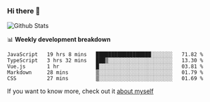 ### Hi there 👋

<!--
**HondryTravis/HondryTravis** is a ✨ _special_ ✨ repository because its `README.md` (this file) appears on your GitHub profile.

Here are some ideas to get you started:

- 🔭 I’m currently working on ...
- 🌱 I’m currently learning ...
- 👯 I’m looking to collaborate on ...
- 🤔 I’m looking for help with ...
- 💬 Ask me about ...
- 📫 How to reach me: ...
- 😄 Pronouns: ...
- ⚡ Fun fact: ...
-->

![Github Stats](https://github-readme-stats.vercel.app/api?username=HondryTravis&count_private=true&disable_animations=true&hide_title=true&hide=stars)
<!-- [![travis's github stats](https://github-readme-stats.vercel.app/api?username=HondryTravis)](https://github.com/anuraghazra/github-readme-stats)  -->
<!-- ![travis's github stats](https://github-readme-stats.anuraghazra1.vercel.app/api/top-langs/?username=HondryTravis&theme=nord&layout=compact) -->

📊 **Weekly development breakdown**

<!--START_SECTION:waka-->
```text
JavaScript   19 hrs 8 mins   ██████████████████░░░░░░░   71.82 % 
TypeScript   3 hrs 32 mins   ███▒░░░░░░░░░░░░░░░░░░░░░   13.30 % 
Vue.js       1 hr            █░░░░░░░░░░░░░░░░░░░░░░░░   03.81 % 
Markdown     28 mins         ▒░░░░░░░░░░░░░░░░░░░░░░░░   01.79 % 
CSS          27 mins         ▒░░░░░░░░░░░░░░░░░░░░░░░░   01.69 % 
```
<!--END_SECTION:waka-->

If you want to know more, check out it [about myself](https://hondrytravis.github.io/)
